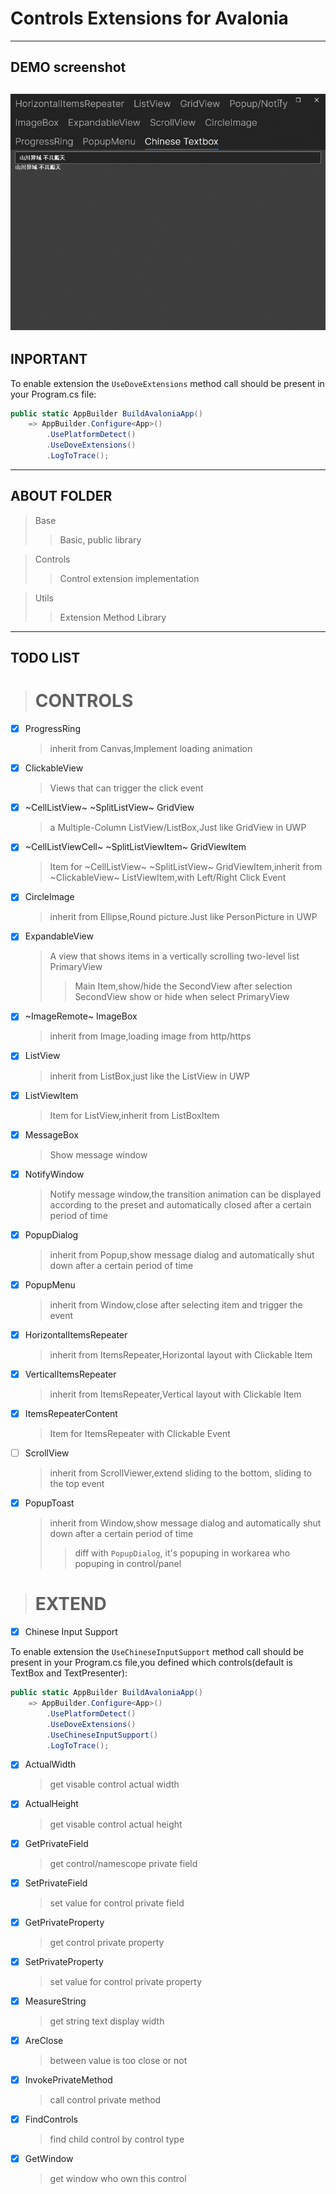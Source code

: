 # Controls Extensions for Avalonia

---

## DEMO screenshot
![图片alt](/ss.png "截图")
---

## INPORTANT

To enable extension the `UseDoveExtensions` method call should be present in your Program.cs file:

```csharp
public static AppBuilder BuildAvaloniaApp()
    => AppBuilder.Configure<App>()
        .UsePlatformDetect()
        .UseDoveExtensions()
        .LogToTrace();
```

---

## ABOUT FOLDER

> Base
>
> > Basic, public library

> Controls
>
> > Control extension implementation

> Utils
>
> > Extension Method Library

---

## TODO LIST

> # CONTROLS

- [x] ProgressRing

  > inherit from Canvas,Implement loading animation

- [x] ClickableView

  > Views that can trigger the click event

- [x] ~CellListView~ ~SplitListView~ GridView

  > a Multiple-Column ListView/ListBox,Just like GridView in UWP

- [x] ~CellListViewCell~ ~SplitListViewItem~ GridViewItem

  > Item for ~CellListView~ ~SplitListView~ GridViewItem,inherit from ~ClickableView~ ListViewItem,with Left/Right Click Event

- [x] CircleImage

  > inherit from Ellipse,Round picture.Just like PersonPicture in UWP

- [x] ExpandableView

  > A view that shows items in a vertically scrolling two-level list
  > PrimaryView
  >
  > > Main Item,show/hide the SecondView after selection
  > > SecondView
  > > show or hide when select PrimaryView

- [x] ~ImageRemote~ ImageBox

  > inherit from Image,loading image from http/https

- [x] ListView

  > inherit from ListBox,just like the ListView in UWP

- [x] ListViewItem

  > Item for ListView,inherit from ListBoxItem

- [x] MessageBox

  > Show message window

- [x] NotifyWindow

  > Notify message window,the transition animation can be displayed according to the preset and automatically closed after a certain period of time

- [x] PopupDialog

  > inherit from Popup,show message dialog and automatically shut down after a certain period of time

- [x] PopupMenu

  > inherit from Window,close after selecting item and trigger the event

- [x] HorizontalItemsRepeater

  > inherit from ItemsRepeater,Horizontal layout with Clickable Item

- [x] VerticalItemsRepeater

  > inherit from ItemsRepeater,Vertical layout with Clickable Item

- [x] ItemsRepeaterContent

  > Item for ItemsRepeater with Clickable Event

- [ ] ScrollView

  > inherit from ScrollViewer,extend sliding to the bottom, sliding to the top event

- [x] PopupToast
  > inherit from Window,show message dialog and automatically shut down after a certain period of time
  >
  > > diff with `PopupDialog`, it's popuping in workarea who popuping in control/panel

> # EXTEND

- [x] Chinese Input Support

To enable extension the `UseChineseInputSupport` method call should be present in your Program.cs file,you defined which controls(default is TextBox and TextPresenter):
```csharp
public static AppBuilder BuildAvaloniaApp()
    => AppBuilder.Configure<App>()
        .UsePlatformDetect()
        .UseDoveExtensions()
        .UseChineseInputSupport()
        .LogToTrace();
```

- [x] ActualWidth

  > get visable control actual width

- [x] ActualHeight

  > get visable control actual height

- [x] GetPrivateField

  > get control/namescope private field

- [x] SetPrivateField

  > set value for control private field

- [x] GetPrivateProperty

  > get control private property

- [x] SetPrivateProperty

  > set value for control private property

- [x] MeasureString

  > get string text display width

- [x] AreClose

  > between value is too close or not

- [x] InvokePrivateMethod

  > call control private method

- [x] FindControls

  > find child control by control type

- [x] GetWindow
  > get window who own this control
